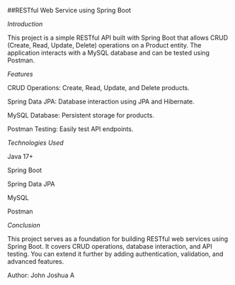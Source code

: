 ##RESTful Web Service using Spring Boot

*Introduction*

This project is a simple RESTful API built with Spring Boot that allows CRUD (Create, Read, Update, Delete) operations on a Product entity. The application interacts with a MySQL database and can be tested using Postman.


*Features*

CRUD Operations: Create, Read, Update, and Delete products.

Spring Data JPA: Database interaction using JPA and Hibernate.

MySQL Database: Persistent storage for products.

Postman Testing: Easily test API endpoints.


*Technologies Used*

Java 17+

Spring Boot

Spring Data JPA

MySQL

Postman


*Conclusion*

This project serves as a foundation for building RESTful web services using Spring Boot. It covers CRUD operations, database interaction, and API testing. You can extend it further by adding authentication, validation, and advanced features.

Author: John Joshua A
